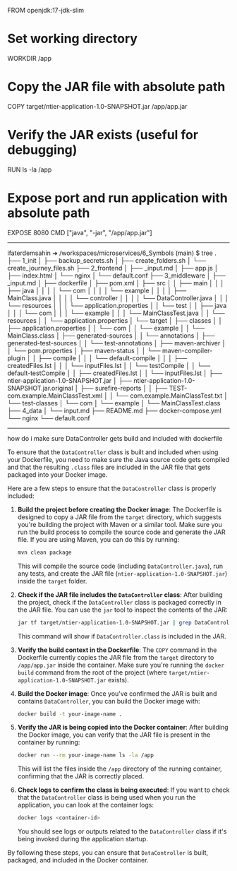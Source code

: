 FROM openjdk:17-jdk-slim

# Set working directory
WORKDIR /app

# Copy the JAR file with absolute path
COPY target/ntier-application-1.0-SNAPSHOT.jar /app/app.jar

# Verify the JAR exists (useful for debugging)
RUN ls -la /app

# Expose port and run application with absolute path
EXPOSE 8080
CMD ["java", "-jar", "/app/app.jar"]

---

ifaterdemsahin ➜ /workspaces/microservices/6_Symbols (main) $ tree
.
├── 1_init
│   ├── backup_secrets.sh
│   ├── create_folders.sh
│   └── create_journey_files.sh
├── 2_frontend
│   ├── _input.md
│   ├── app.js
│   ├── index.html
│   └── nginx
│       └── default.conf
├── 3_middleware
│   ├── _input.md
│   ├── dockerfile
│   ├── pom.xml
│   ├── src
│   │   ├── main
│   │   │   ├── java
│   │   │   │   └── com
│   │   │   │       └── example
│   │   │   │           ├── MainClass.java
│   │   │   │           └── controller
│   │   │   │               └── DataController.java
│   │   │   └── resources
│   │   │       └── application.properties
│   │   └── test
│   │       ├── java
│   │       │   └── com
│   │       │       └── example
│   │       │           └── MainClassTest.java
│   │       └── resources
│   │           └── application.properties
│   └── target
│       ├── classes
│       │   ├── application.properties
│       │   └── com
│       │       └── example
│       │           └── MainClass.class
│       ├── generated-sources
│       │   └── annotations
│       ├── generated-test-sources
│       │   └── test-annotations
│       ├── maven-archiver
│       │   └── pom.properties
│       ├── maven-status
│       │   └── maven-compiler-plugin
│       │       ├── compile
│       │       │   └── default-compile
│       │       │       ├── createdFiles.lst
│       │       │       └── inputFiles.lst
│       │       └── testCompile
│       │           └── default-testCompile
│       │               ├── createdFiles.lst
│       │               └── inputFiles.lst
│       ├── ntier-application-1.0-SNAPSHOT.jar
│       ├── ntier-application-1.0-SNAPSHOT.jar.original
│       ├── surefire-reports
│       │   ├── TEST-com.example.MainClassTest.xml
│       │   └── com.example.MainClassTest.txt
│       └── test-classes
│           └── com
│               └── example
│                   └── MainClassTest.class
├── 4_data
│   └── input.md
├── README.md
├── docker-compose.yml
└── nginx
    └── default.conf


---

how do i make sure DataController gets build and included with dockerfile

To ensure that the `DataController` class is built and included when using your Dockerfile, you need to make sure the Java source code gets compiled and that the resulting `.class` files are included in the JAR file that gets packaged into your Docker image.

Here are a few steps to ensure that the `DataController` class is properly included:

1. **Build the project before creating the Docker image**:
   The Dockerfile is designed to copy a JAR file from the `target` directory, which suggests you're building the project with Maven or a similar tool. Make sure you run the build process to compile the source code and generate the JAR file. If you are using Maven, you can do this by running:

   ```bash
   mvn clean package
   ```

   This will compile the source code (including `DataController.java`), run any tests, and create the JAR file (`ntier-application-1.0-SNAPSHOT.jar`) inside the `target` folder.

2. **Check if the JAR file includes the `DataController` class**:
   After building the project, check if the `DataController` class is packaged correctly in the JAR file. You can use the `jar` tool to inspect the contents of the JAR:

   ```bash
   jar tf target/ntier-application-1.0-SNAPSHOT.jar | grep DataController
   ```

   This command will show if `DataController.class` is included in the JAR.

3. **Verify the build context in the Dockerfile**:
   The `COPY` command in the Dockerfile currently copies the JAR file from the `target` directory to `/app/app.jar` inside the container. Make sure you're running the `docker build` command from the root of the project (where `target/ntier-application-1.0-SNAPSHOT.jar` exists).

4. **Build the Docker image**:
   Once you've confirmed the JAR is built and contains `DataController`, you can build the Docker image with:

   ```bash
   docker build -t your-image-name .
   ```

5. **Verify the JAR is being copied into the Docker container**:
   After building the Docker image, you can verify that the JAR file is present in the container by running:

   ```bash
   docker run --rm your-image-name ls -la /app
   ```

   This will list the files inside the `/app` directory of the running container, confirming that the JAR is correctly placed.

6. **Check logs to confirm the class is being executed**:
   If you want to check that the `DataController` class is being used when you run the application, you can look at the container logs:

   ```bash
   docker logs <container-id>
   ```

   You should see logs or outputs related to the `DataController` class if it's being invoked during the application startup.

By following these steps, you can ensure that `DataController` is built, packaged, and included in the Docker container.